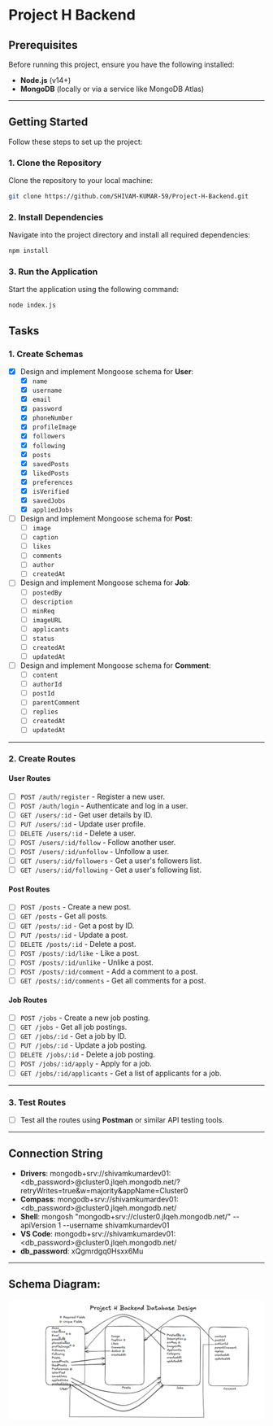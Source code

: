 # Project H Backend

## Prerequisites

Before running this project, ensure you have the following installed:

- **Node.js** (v14+)
- **MongoDB** (locally or via a service like MongoDB Atlas)

---

## Getting Started

Follow these steps to set up the project:

### 1. Clone the Repository

Clone the repository to your local machine:

```bash
git clone https://github.com/SHIVAM-KUMAR-59/Project-H-Backend.git
```

### 2. Install Dependencies

Navigate into the project directory and install all required dependencies:

```bash
npm install
```

### 3. Run the Application

Start the application using the following command:

```bash
node index.js
```

## Tasks

### 1. Create Schemas

- [x] Design and implement Mongoose schema for **User**:
  - [x] `name`
  - [x] `username`
  - [x] `email`
  - [x] `password`
  - [x] `phoneNumber`
  - [x] `profileImage`
  - [x] `followers`
  - [x] `following`
  - [x] `posts`
  - [x] `savedPosts`
  - [x] `likedPosts`
  - [x] `preferences`
  - [x] `isVerified`
  - [x] `savedJobs`
  - [x] `appliedJobs`
- [ ] Design and implement Mongoose schema for **Post**:
  - [ ] `image`
  - [ ] `caption`
  - [ ] `likes`
  - [ ] `comments`
  - [ ] `author`
  - [ ] `createdAt`
- [ ] Design and implement Mongoose schema for **Job**:
  - [ ] `postedBy`
  - [ ] `description`
  - [ ] `minReq`
  - [ ] `imageURL`
  - [ ] `applicants`
  - [ ] `status`
  - [ ] `createdAt`
  - [ ] `updatedAt`
- [ ] Design and implement Mongoose schema for **Comment**:
  - [ ] `content`
  - [ ] `authorId`
  - [ ] `postId`
  - [ ] `parentComment`
  - [ ] `replies`
  - [ ] `createdAt`
  - [ ] `updatedAt`

---

### 2. Create Routes

#### User Routes

- [ ] `POST /auth/register` - Register a new user.
- [ ] `POST /auth/login` - Authenticate and log in a user.
- [ ] `GET /users/:id` - Get user details by ID.
- [ ] `PUT /users/:id` - Update user profile.
- [ ] `DELETE /users/:id` - Delete a user.
- [ ] `POST /users/:id/follow` - Follow another user.
- [ ] `POST /users/:id/unfollow` - Unfollow a user.
- [ ] `GET /users/:id/followers` - Get a user's followers list.
- [ ] `GET /users/:id/following` - Get a user's following list.

#### Post Routes

- [ ] `POST /posts` - Create a new post.
- [ ] `GET /posts` - Get all posts.
- [ ] `GET /posts/:id` - Get a post by ID.
- [ ] `PUT /posts/:id` - Update a post.
- [ ] `DELETE /posts/:id` - Delete a post.
- [ ] `POST /posts/:id/like` - Like a post.
- [ ] `POST /posts/:id/unlike` - Unlike a post.
- [ ] `POST /posts/:id/comment` - Add a comment to a post.
- [ ] `GET /posts/:id/comments` - Get all comments for a post.

#### Job Routes

- [ ] `POST /jobs` - Create a new job posting.
- [ ] `GET /jobs` - Get all job postings.
- [ ] `GET /jobs/:id` - Get a job by ID.
- [ ] `PUT /jobs/:id` - Update a job posting.
- [ ] `DELETE /jobs/:id` - Delete a job posting.
- [ ] `POST /jobs/:id/apply` - Apply for a job.
- [ ] `GET /jobs/:id/applicants` - Get a list of applicants for a job.

---

### 3. Test Routes

- [ ] Test all the routes using **Postman** or similar API testing tools.

---

## Connection String

- **Drivers**: mongodb+srv://shivamkumardev01:<db_password>@cluster0.jlqeh.mongodb.net/?retryWrites=true&w=majority&appName=Cluster0
- **Compass**: mongodb+srv://shivamkumardev01:<db_password>@cluster0.jlqeh.mongodb.net/
- **Shell**: mongosh "mongodb+srv://cluster0.jlqeh.mongodb.net/" --apiVersion 1 --username shivamkumardev01
- **VS Code**: mongodb+srv://shivamkumardev01:<db_password>@cluster0.jlqeh.mongodb.net/
- **db_password**: xQgmrdgq0Hsxx6Mu

---

## Schema Diagram:

<img src="./Project-H-Backend.png" style="border-radius: 8px;"></img>
